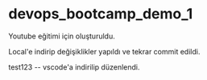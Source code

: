 # devops_bootcamp_demo_1
Youtube eğitimi için oluşturuldu.

Local'e indirip değişiklikler yapıldı ve tekrar commit edildi.

test123 -- vscode'a indirilip düzenlendi.